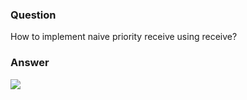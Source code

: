### Question
How to implement naive priority receive using receive?


### Answer
![](img5919129619292137912.jpg)


